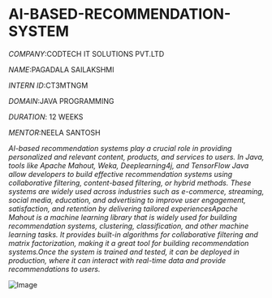 # AI-BASED-RECOMMENDATION-SYSTEM

*COMPANY*:CODTECH IT SOLUTIONS PVT.LTD

*NAME*:PAGADALA SAILAKSHMI

*INTERN ID*:CT3MTNGM

*DOMAIN*:JAVA PROGRAMMING

*DURATION*: 12 WEEKS

*MENTOR*:NEELA SANTOSH

*AI-based recommendation systems play a crucial role in providing personalized and relevant content, products, and services to users. In Java, tools like Apache Mahout, Weka, Deeplearning4j, and TensorFlow Java allow developers to build effective recommendation systems using collaborative filtering, content-based filtering, or hybrid methods. These systems are widely used across industries such as e-commerce, streaming, social media, education, and advertising to improve user engagement, satisfaction, and retention by delivering tailored experiencesApache Mahout is a machine learning library that is widely used for building recommendation systems, clustering, classification, and other machine learning tasks. It provides built-in algorithms for collaborative filtering and matrix factorization, making it a great tool for building recommendation systems.Once the system is trained and tested, it can be deployed in production, where it can interact with real-time data and provide recommendations to users.*

![Image](https://github.com/user-attachments/assets/1cb68005-840a-4ca0-b12c-bdb8b2b8898f)
